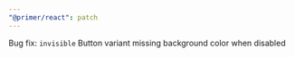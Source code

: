 ```yaml
---
"@primer/react": patch
---
```


Bug fix: `invisible` Button variant missing background color when disabled
